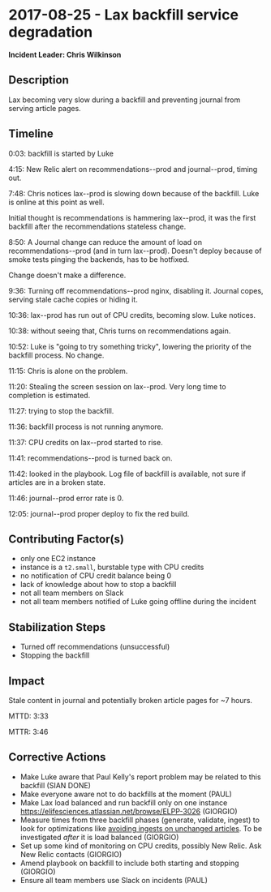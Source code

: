 # 2017-08-25 - Lax backfill service degradation

**Incident Leader: Chris Wilkinson**

## Description

Lax becoming very slow during a backfill and preventing journal from serving article pages.

## Timeline

0:03: backfill is started by Luke

4:15: New Relic alert on recommendations--prod and journal--prod, timing out.

7:48: Chris notices lax--prod is slowing down because of the backfill. Luke is online at this point as well.

Initial thought is recommendations is hammering lax--prod, it was the first backfill after the recommendations stateless change.

8:50: A Journal change can reduce the amount of load on recommendations--prod (and in turn lax--prod). Doesn't deploy because of smoke tests pinging the backends, has to be hotfixed.

Change doesn't make a difference.

9:36: Turning off recommendations--prod nginx, disabling it. Journal copes, serving stale cache copies or hiding it.

10:36: lax--prod has run out of CPU credits, becoming slow. Luke notices.

10:38: without seeing that, Chris turns on recommendations again.

10:52: Luke is "going to try something tricky", lowering the priority of the backfill process. No change.

11:15: Chris is alone on the problem.

11:20: Stealing the screen session on lax--prod. Very long time to completion is estimated.

11:27: trying to stop the backfill.

11:36: backfill process is not running anymore.

11:37: CPU credits on lax--prod started to rise.

11:41: recommendations--prod is turned back on.

11:42: looked in the playbook. Log file of backfill is available, not sure if articles are in a broken state.

11:46: journal--prod error rate is 0.

12:05: journal--prod proper deploy to fix the red build.

## Contributing Factor(s)

- only one EC2 instance
- instance is a `t2.small`, burstable type with CPU credits
- no notification of CPU credit balance being 0
- lack of knowledge about how to stop a backfill
- not all team members on Slack
- not all team members notified of Luke going offline during the incident

## Stabilization Steps

- Turned off recommendations (unsuccessful)
- Stopping the backfill

## Impact

Stale content in journal and potentially broken article pages for ~7 hours.

MTTD: 3:33

MTTR: 3:46

## Corrective Actions

- Make Luke aware that Paul Kelly's report problem may be related to this backfill (SIAN DONE)
- Make everyone aware not to do backfills at the moment (PAUL)
- Make Lax load balanced and run backfill only on one instance https://elifesciences.atlassian.net/browse/ELPP-3026 (GIORGIO)
- Measure times from three backfill phases (generate, validate, ingest) to look for optimizations like [avoiding ingests on unchanged articles](https://elifesciences.atlassian.net/browse/ELPP-3068). To be investigated *after* it is load balanced (GIORGIO)
- Set up some kind of monitoring on CPU credits, possibly New Relic. Ask New Relic contacts (GIORGIO)
- Amend playbook on backfill to include both starting and stopping (GIORGIO)
- Ensure all team members use Slack on incidents (PAUL)
